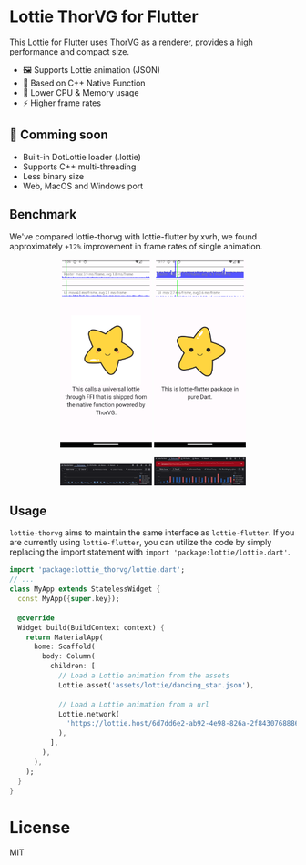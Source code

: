 # Lottie ThorVG for Flutter

This Lottie for Flutter uses [ThorVG](https://github.com/thorvg/thorvg) as a renderer, provides a high performance and compact size.

- 🖼️ Supports Lottie animation (JSON)
- 👑 Based on C++ Native Function
- 🍃 Lower CPU & Memory usage
- ⚡ Higher frame rates

## 🚧 Comming soon
- Built-in DotLottie loader (.lottie)
- Supports C++ multi-threading
- Less binary size
- Web, MacOS and Windows port


## Benchmark
We've compared lottie-thorvg with lottie-flutter by xvrh, we found approximately `+12%` improvement in frame rates of single animation.

<p align="center">
    <img src="./docs/thorvg_screen.png" width="32%" />
    <img src="./docs/dart_screen.png" width="32%" />
</p>

<p align="center">
    <img src="./docs/thorvg_performance.png" width="32%" />
    <img src="./docs/dart_performance.png" width="32%" />
</p>

## Usage

`lottie-thorvg` aims to maintain the same interface as `lottie-flutter`. If you are currently using `lottie-flutter`, you can utilize the code by simply replacing the import statement with `import 'package:lottie/lottie.dart'`.

```dart
import 'package:lottie_thorvg/lottie.dart';
// ...
class MyApp extends StatelessWidget {
  const MyApp({super.key});

  @override
  Widget build(BuildContext context) {
    return MaterialApp(
      home: Scaffold(
        body: Column(
          children: [
            // Load a Lottie animation from the assets
            Lottie.asset('assets/lottie/dancing_star.json'),

            // Load a Lottie animation from a url
            Lottie.network(
              'https://lottie.host/6d7dd6e2-ab92-4e98-826a-2f8430768886/NGnHQ6brWA.json'
            ),
          ],
        ),
      ),
    );
  }
}
```

# License

MIT